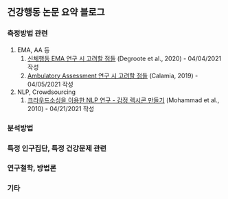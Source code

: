 ## 건강행동 논문 요약 블로그

### 측정방법 관련
1. EMA, AA 등
    1. [신체행동 EMA 연구 시 고려할 점들](https://jup014.github.io/HealthBehavior_ArticleSummary/Apr2021/Degroote(2020)) (Degroote et al., 2020) - 04/04/2021 작성
    2. [Ambulatory Assessment 연구 시 고려할 점들](https://jup014.github.io/HealthBehavior_ArticleSummary/Apr2021/Calamia(2019)) (Calamia, 2019) - 04/05/2021 작성
2. NLP, Crowdsourcing
    1. [크라우드소싱을 이용한 NLP 연구 - 감정 렉시콘 만들기](https://jup014.github.io/HealthBehavior_ArticleSummary/Apr2021/Mohammad(2010)) (Mohammad et al., 2010) - 04/21/2021 작성

### 분석방법

### 특정 인구집단, 특정 건강문제 관련

### 연구철학, 방법론

### 기타
